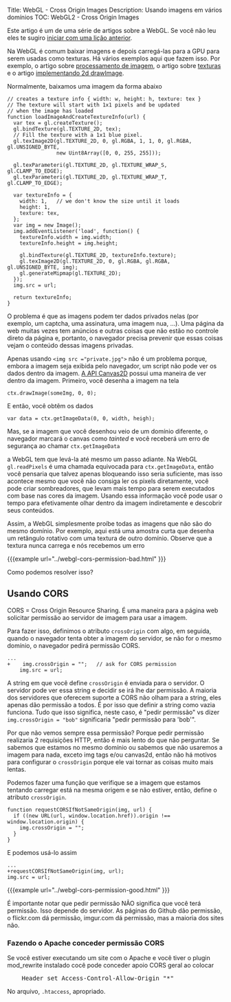 Title: WebGL - Cross Origin Images
Description: Usando imagens em vários domínios
TOC: WebGL2 - Cross Origin Images


Este artigo é um de uma série de artigos sobre a WebGL. Se você não leu
eles te sugiro [iniciar com uma lição anterior](webgl-fundamentals.html).

Na WebGL é comum baixar imagens e depois carregá-las para a GPU para serem
usadas como texturas. Há vários exemplos aqui que fazem isso. Por
exemplo, o artigo sobre [processamento de imagem](webgl-image-processing.html), o
artigo sobre [texturas](webgl-3d-textures.html) e o artigo
[implementando 2d drawImage](webgl-2d-drawimage.html).

Normalmente, baixamos uma imagem da forma abaixo

    // creates a texture info { width: w, height: h, texture: tex }
    // The texture will start with 1x1 pixels and be updated
    // when the image has loaded
    function loadImageAndCreateTextureInfo(url) {
      var tex = gl.createTexture();
      gl.bindTexture(gl.TEXTURE_2D, tex);
      // Fill the texture with a 1x1 blue pixel.
      gl.texImage2D(gl.TEXTURE_2D, 0, gl.RGBA, 1, 1, 0, gl.RGBA, gl.UNSIGNED_BYTE,
                    new Uint8Array([0, 0, 255, 255]));

      gl.texParameteri(gl.TEXTURE_2D, gl.TEXTURE_WRAP_S, gl.CLAMP_TO_EDGE);
      gl.texParameteri(gl.TEXTURE_2D, gl.TEXTURE_WRAP_T, gl.CLAMP_TO_EDGE);

      var textureInfo = {
        width: 1,   // we don't know the size until it loads
        height: 1,
        texture: tex,
      };
      var img = new Image();
      img.addEventListener('load', function() {
        textureInfo.width = img.width;
        textureInfo.height = img.height;

        gl.bindTexture(gl.TEXTURE_2D, textureInfo.texture);
        gl.texImage2D(gl.TEXTURE_2D, 0, gl.RGBA, gl.RGBA, gl.UNSIGNED_BYTE, img);
        gl.generateMipmap(gl.TEXTURE_2D);
      });
      img.src = url;

      return textureInfo;
    }

O problema é que as imagens podem ter dados privados nelas (por exemplo, um captcha, uma assinatura, uma imagem nua, ...).
Uma página da web muitas vezes tem anúncios e outras coisas que não estão no controle direto da página e, portanto, o navegador precisa prevenir
que essas coisas vejam o conteúdo dessas imagens privadas.

Apenas usando `<img src ="private.jpg">` não é um problema porque, embora a imagem seja exibida pelo
navegador, um script não pode ver os dados dentro da imagem. [A API Canvas2D](https://developer.mozilla.org/en-US/docs/Web/API/CanvasRenderingContext2D)
possui uma maneira de ver dentro da imagem. Primeiro, você desenha a imagem na tela

    ctx.drawImage(someImg, 0, 0);

E então, você obtêm os dados

    var data = ctx.getImageData(0, 0, width, heigh);

Mas, se a imagem que você desenhou veio de um domínio diferente, o navegador marcará o canvas como *tainted* e
você receberá um erro de segurança ao chamar `ctx.getImageData`

a WebGL tem que levá-la até mesmo um passo adiante. Na WebGL `gl.readPixels` é uma chamada equivocada para `ctx.getImageData`,
então você pensaria que talvez apenas bloqueando isso seria suficiente, mas isso acontece mesmo que você não consiga ler os pixels
diretamente, você pode criar sombreadores, que levam mais tempo para serem executados com base nas cores da imagem. Usando essa informação
você pode usar o tempo para efetivamente olhar dentro da imagem indiretamente e descobrir seus conteúdos.

Assim, a WebGL simplesmente proíbe todas as imagens que não são do mesmo domínio. Por exemplo, aqui está uma amostra curta
que desenha um retângulo rotativo com uma textura de outro domínio.
Observe que a textura nunca carrega e nós recebemos um erro

{{{example url="../webgl-cors-permission-bad.html" }}}

Como podemos resolver isso?

## Usando CORS

CORS = Cross Origin Resource Sharing. É uma maneira para a página web solicitar permissão ao servidor de imagem
para usar a imagem.

Para fazer isso, definimos o atributo `crossOrigin` com algo, em seguida, quando o navegador tenta obter a
imagem do servidor, se não for o mesmo domínio, o navegador pedirá permissão CORS.


    ...
    +    img.crossOrigin = "";   // ask for CORS permission
        img.src = url;

A string em que você define `crossOrigin` é enviada para o servidor. O servidor pode ver essa string e decidir
se irá lhe dar permissão. A maioria dos servidores que oferecem suporte a CORS não olham para a string, eles apenas
dão permissão a todos. É por isso que definir a string como vazia funciona. Tudo que isso significa, neste caso,
é "pedir permissão" vs dizer `img.crossOrigin = "bob"` significaria "pedir permissão para 'bob'".

Por que não vemos sempre essa permissão? Porque pedir permissão realizaria 2 requisições HTTP, então é
mais lento do que não perguntar. Se sabemos que estamos no mesmo domínio ou sabemos que não usaremos a imagem para nada,
exceto img tags e/ou canvas2d, então não há motivos para configurar o `crossOrigin` porque ele
vai tornar as coisas muito mais lentas.

Podemos fazer uma função que verifique se a imagem que estamos tentando carregar está na mesma origem e se não estiver,
então, define o atributo `crossOrigin`.

    function requestCORSIfNotSameOrigin(img, url) {
      if ((new URL(url, window.location.href)).origin !== window.location.origin) {
        img.crossOrigin = "";
      }
    }

E podemos usá-lo assim

    ...
    +requestCORSIfNotSameOrigin(img, url);
    img.src = url;


{{{example url="../webgl-cors-permission-good.html" }}}

É importante notar que pedir permissão NÃO significa que você terá permissão.
Isso depende do servidor. As páginas do Github dão permissão, o flickr.com dá permissão,
imgur.com dá permissão, mas a maioria dos sites não.

<div class="webgl_bottombar">
<h3>Fazendo o Apache conceder permissão CORS</h3>
<p>Se você estiver executando um site com o Apache e você tiver o plugin mod_rewrite instalado
cocê pode conceder apoio CORS geral ao colocar</p>
<pre class="prettyprint">
    Header set Access-Control-Allow-Origin "*"
</pre>
<p>
No arquivo, <code>.htaccess</code>, apropriado.
</p>
</div>

